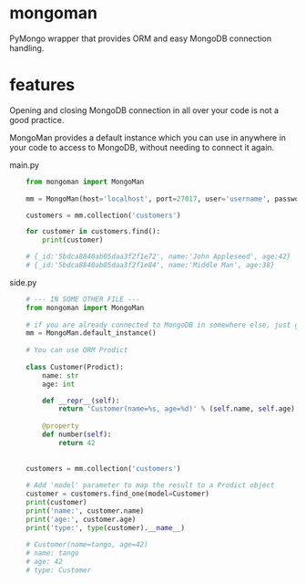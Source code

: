 # mongoman
PyMongo wrapper that provides ORM and easy MongoDB connection handling.


# features

Opening and closing MongoDB connection in all over your code is not a good practice.

MongoMan provides a default instance which you can use in anywhere in your code to access to MongoDB, without needing to connect it again.

main.py
```python
    from mongoman import MongoMan
    
    mm = MongoMan(host='localhost', port=27017, user='username', password='password')

    customers = mm.collection('customers')

    for customer in customers.find():
        print(customer)

    # {_id:'5bdca8840ab05daa3f2f1e72', name:'John Appleseed', age:42}
    # {_id:'5bdca8840ab05daa3f2f1e84', name:'Middle Man', age:38}
```

side.py

```python
    # --- IN SOME OTHER FILE ---
    from mongoman import MongoMan
    
    # if you are already connected to MongoDB in somewhere else, just get the default instance
    mm = MongoMan.default_instance()
    
    # You can use ORM Prodict
    
    class Customer(Prodict):
        name: str
        age: int

        def __repr__(self):
            return 'Customer(name=%s, age=%d)' % (self.name, self.age)
            
        @property
        def number(self):
            return 42
            
            
    customers = mm.collection('customers')
    
    # Add 'model' parameter to map the result to a Prodict object
    customer = customers.find_one(model=Customer)
    print(customer)
    print('name:', customer.name) 
    print('age:', customer.age)
    print('type:', type(customer).__name__)
        
    # Customer(name=tango, age=42)
    # name: tango
    # age: 42
    # type: Customer
```
    
    
        

